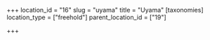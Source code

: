 +++
location_id = "16"
slug = "uyama"
title = "Uyama"
[taxonomies]
location_type = ["freehold"]
parent_location_id = ["19"]

+++


